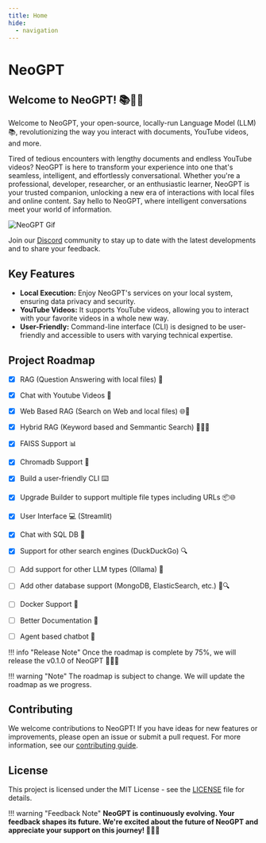```yaml
---
title: Home
hide:
  - navigation
---
```



# __NeoGPT__


## __Welcome to NeoGPT!__ 📚🤖✨


Welcome to NeoGPT, your open-source, locally-run Language Model (LLM) 📚, revolutionizing the way you interact with documents, YouTube videos, and more.

Tired of tedious encounters with lengthy documents and endless YouTube videos? NeoGPT is here to transform your experience into one that's seamless, intelligent, and effortlessly conversational. Whether you're a professional, developer, researcher, or an enthusiastic learner, NeoGPT is your trusted companion, unlocking a new era of interactions with local files and online content. Say hello to NeoGPT, where intelligent conversations meet your world of information.

![NeoGPT Gif](https://github.com/neokd/NeoGPT/assets/71772185/82d5c63d-81b5-4b45-95d4-53641016bfdc)


Join our [Discord](https://discord.gg/7xU954VYvs) community to stay up to date with the latest developments and to share your feedback.

## Key Features

- **Local Execution:** Enjoy NeoGPT's services on your local system, ensuring data privacy and security.
- **YouTube Videos:** It supports YouTube videos, allowing you to interact with your favorite videos in a whole new way.
- **User-Friendly:** Command-line interface (CLI) is designed to be user-friendly and accessible to users with varying technical expertise.

## Project Roadmap

- [x] RAG (Question Answering with local files) 📂
- [x] Chat with Youtube Videos 🎥
- [x] Web Based RAG (Search on Web and local files) 🌐📂
- [x] Hybrid RAG (Keyword based and Semmantic Search) 🕵️‍♂️📂
- [x] FAISS Support 📊
- [x] Chromadb Support 🎵
- [x] Build a user-friendly CLI ⌨️
- [x] Upgrade Builder to support multiple file types including URLs 📦🌐
- [x] User Interface 💻 (Streamlit)
- [x] Chat with SQL DB 🤖
- [x] Support for other search engines (DuckDuckGo) 🔍
- [ ] Add support for other LLM types (Ollama) 🧠
- [ ] Add other database support (MongoDB, ElasticSearch, etc.) 📁🔍
- [ ] Docker Support 🐳
- [ ] Better Documentation 📖
- [ ] Agent based chatbot 🤖


!!! info "Release Note"
    Once the roadmap is complete by 75%, we will release the v0.1.0 of NeoGPT 🚀🤖✨

!!! warning "Note"
    The roadmap is subject to change. We will update the roadmap as we progress.


## Contributing
We welcome contributions to NeoGPT! If you have ideas for new features or improvements, please open an issue or submit a pull request. For more information, see our [contributing guide](https://github.com/neokd/NeoGPT/blob/main/CONTRIBUTING.md).


## License
This project is licensed under the MIT License - see the [LICENSE](https://github.com/neokd/NeoGPT/blob/main/LICENSE) file for details. 

!!! warning "Feedback Note"
    **NeoGPT is continuously evolving. Your feedback shapes its future. We're excited about the future of NeoGPT and appreciate your support on this journey! 🚀🤖✨**
<!-- **Note: NeoGPT is continuously evolving. Your feedback shapes its future.** -->